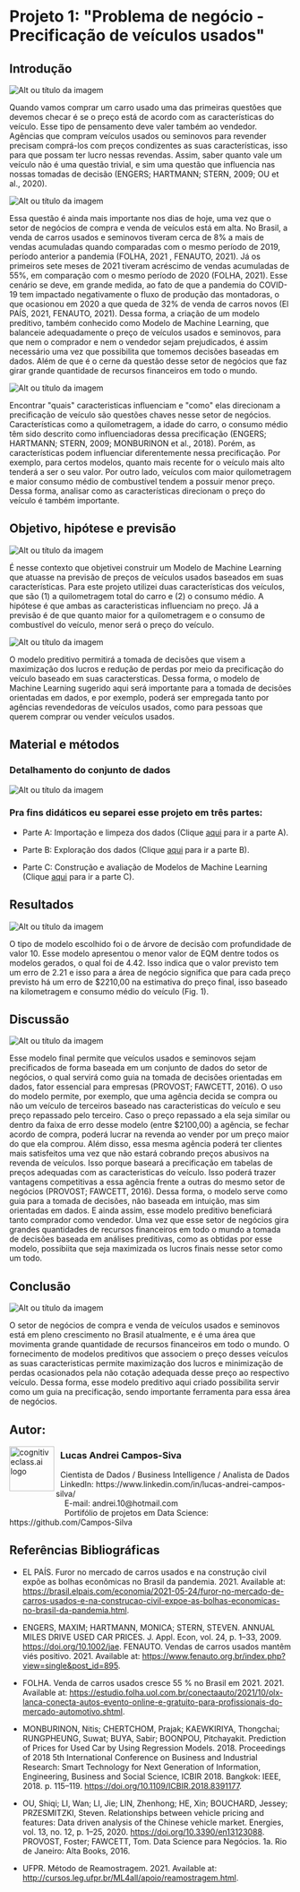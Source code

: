# Projeto 1: "Problema de negócio - Precificação de veículos usados"

## Introdução

![Alt ou título da imagem](https://raw.githubusercontent.com/Campos-Silva/Projeto_1_Precificacao_de_Veiculos_Usados/main/comprar_carro_duvida_c.png)

Quando vamos comprar um carro usado uma das primeiras questões que devemos checar é se o preço está de acordo com as características do veículo. Esse tipo de pensamento deve valer também ao vendedor. Agências que compram veículos usados ou seminovos para revender precisam comprá-los com preços condizentes as suas características, isso para que possam ter lucro nessas revendas. Assim, saber quanto vale um veículo não é uma questão trivial, e sim uma questão que influencia nas nossas tomadas de decisão (ENGERS; HARTMANN; STERN, 2009; OU et al., 2020).

![Alt ou título da imagem](https://raw.githubusercontent.com/Campos-Silva/Projeto_1_Precificacao_de_Veiculos_Usados/main/Apresenta%C3%A7%C3%A3o1_b.png)

Essa questão é ainda mais importante nos dias de hoje, uma vez que o setor de negócios de compra e venda de veículos está em alta. No Brasil, a venda de carros usados e seminovos tiveram cerca de 8% a mais de vendas acumuladas quando comparadas com o mesmo período de 2019, período anterior a pandemia (FOLHA, 2021 , FENAUTO, 2021). Já os primeiros sete meses de 2021 tiveram acréscimo de vendas acumuladas de 55%, em comparação com o mesmo período de 2020 (FOLHA, 2021). Esse cenário se deve, em grande medida, ao fato de que a pandemia do COVID-19 tem impactado negativamente o fluxo de produção das montadoras, o que ocasionou em 2020 a que queda de 32% de venda de carros novos (El PAÍS, 2021, FENAUTO, 2021). Dessa forma, a criação de um modelo preditivo, também conhecido como Modelo de Machine Learning, que balanceie adequadamente o preço de veículos usados e seminovos, para que nem o comprador e nem o vendedor sejam prejudicados, é assim necessário uma vez que possibilita que tomemos decisões baseadas em dados. Além de que é o cerne da questão desse setor de negócios que faz girar grande quantidade de recursos financeiros em todo o mundo.

![Alt ou título da imagem](https://raw.githubusercontent.com/Campos-Silva/Projeto_1_Precificacao_de_Veiculos_Usados/main/carro_variaveis_e.png)

Encontrar "quais" caracteristicas influenciam e "como" elas direcionam a precificação de veículo são questões chaves nesse setor de negócios. Características como a quilometragem, a idade do carro, o consumo médio têm sido descrito como influenciadoras dessa precificação (ENGERS; HARTMANN; STERN, 2009; MONBURINON et al., 2018). Porém, as características podem influenciar diferentemente nessa precificação. Por exemplo, para certos modelos, quanto mais recente for o veículo mais alto tenderá a ser o seu valor. Por outro lado, veículos com maior quilometragem e maior consumo médio de combustível tendem a possuir menor preço. Dessa forma, analisar como as características direcionam o preço do veículo é também importante.

## Objetivo, hipótese e previsão

![Alt ou título da imagem](https://raw.githubusercontent.com/Campos-Silva/Projeto_1_Precificacao_de_Veiculos_Usados/main/target-gb6c805921_640.png)

É nesse contexto que objetivei construir um Modelo de Machine Learning que atuasse na previsão de preços de veículos usados baseados em suas características. Para este projeto utilizei duas características dos veículos, que são (1) a quilometragem total do carro e (2) o consumo médio. A hipótese é que ambas as caracteristicas influenciam no preço. Já a previsão é de que quanto maior for a quilometragem e o consumo de combustível do veículo, menor será o preço do veículo.

![Alt ou título da imagem](https://raw.githubusercontent.com/Campos-Silva/Projeto_1_Precificacao_de_Veiculos_Usados/main/importancia.jpg)

O modelo preditivo permitirá a tomada de decisões que visem a maximização dos lucros e redução de perdas por meio da precificação do veículo baseado em suas caractersticas. Dessa forma, o modelo de Machine Learning sugerido aqui será importante para a tomada de decisões orientadas em dados, e por exemplo, poderá ser empregada tanto por agências revendedoras de veículos usados, como para pessoas que querem comprar ou vender veículos usados.

## Material e métodos

### Detalhamento do conjunto de dados

![Alt ou título da imagem](https://raw.githubusercontent.com/Campos-Silva/Projeto_1_Precificacao_de_Veiculos_Usados/main/anotacao_b.png)

### Pra fins didáticos eu separei esse projeto em três partes:

- Parte A: Importação e limpeza dos dados (Clique [aqui](https://github.com/Campos-Silva/Projeto_01_Parte_A_Importacao-e-limpeza-de-dados-no-Python) para ir a parte A).

- Parte B: Exploração dos dados (Clique [aqui](https://github.com/Campos-Silva/Projeto_01_Parte_B_Exploracao_de_dados_no_Python) para ir a parte B).

- Parte C: Construção e avaliação de Modelos de Machine Learning (Clique [aqui](https://github.com/Campos-Silva/Projeto_01_Parte_C_Modelos_de_Machine_Learning_no_Python) para ir a parte C).

## Resultados

![Alt ou título da imagem](https://raw.githubusercontent.com/Campos-Silva/Projeto_1_Precificacao_de_Veiculos_Usados/main/resultados.jpg)

O tipo de modelo escolhido foi o de árvore de decisão com profundidade de valor 10. Esse modelo apresentou o menor valor de EQM dentre todos os modelos gerados, o qual foi de 4.42. Isso indica que o valor previsto tem um erro de 2.21 e isso para a área de negócio significa que para cada preço previsto há um erro de $2210,00 na estimativa do preço final, isso baseado na kilometragem e consumo médio do veículo (Fig. 1).

## Discussão

![Alt ou título da imagem](https://raw.githubusercontent.com/Campos-Silva/Projeto_1_Precificacao_de_Veiculos_Usados/main/discussao_b.jpg)

Esse modelo final permite que veículos usados e seminovos sejam precificados de forma baseada em um conjunto de dados do setor de negócios, o qual servirá como guia na tomada de decisões orientadas em dados, fator essencial para empresas (PROVOST; FAWCETT, 2016). O uso do modelo permite, por exemplo, que uma agência decida se compra ou não um veículo de terceiros baseado nas caracteristicas do veículo e seu preço repassado pelo terceiro. Caso o preço repassado a ela seja similar ou dentro da faixa de erro desse modelo (entre $2100,00) a agência, se fechar acordo de compra, poderá lucrar na revenda ao vender por um preço maior do que ela comprou. Além disso, essa mesma agência poderá ter clientes mais satisfeitos uma vez que não estará cobrando preços abusivos na revenda de veículos. Isso porque baseará a precificação em tabelas de preços adequadas com as caracteristicas do veículo. Isso poderá trazer vantagens competitivas a essa agência frente a outras do mesmo setor de negócios (PROVOST; FAWCETT, 2016).
Dessa forma, o modelo serve como guia para a tomada de decisões, não baseada em intuição, mas sim orientadas em dados. E ainda assim, esse modelo preditivo beneficiará tanto comprador como vendedor. Uma vez que esse setor de negócios gira grandes quantidades de recursos financeiros em todo o mundo a tomada de decisões baseada em análises preditivas, como as obtidas por esse modelo, possibiita que seja maximizada os lucros finais nesse setor como um todo.


## Conclusão

![Alt ou título da imagem](https://raw.githubusercontent.com/Campos-Silva/Projeto_1_Precificacao_de_Veiculos_Usados/main/carro_venda_c.jpg)

O setor de negócios de compra e venda de veículos usados e seminovos está em pleno crescimento no Brasil atualmente, e é uma área que movimenta grande quantidade de recursos financeiros em todo o mundo. O fornecimento de modelos preditivos que associem o preço desses veículos as suas caracteristicas permite maximização dos lucros e minimização de perdas ocasionados pela não cotação adequada desse preço ao respectivo veículo. Dessa forma, esse modelo preditivo aqui criado possibilita servir como um guia na precificação, sendo importante ferramenta para essa área de negócios.




## Autor:

<img  src="https://raw.githubusercontent.com/Campos-Silva/Campos-Silva/main/perfil_lucas_andrei_campos_silva.png" width="80" alt="cognitiveclass.ai logo" align="left" /> 

### &nbsp;&nbsp;Lucas Andrei Campos-Siva

<p>
&nbsp;&nbsp;Cientista de Dados / Business Intelligence / Analista de Dados<br/>
&nbsp;&nbsp;LinkedIn: https://www.linkedin.com/in/lucas-andrei-campos-silva/<br/>
&nbsp;&nbsp;&nbsp;&nbsp;&nbsp;&nbsp;&nbsp;&nbsp;&nbsp;&nbsp;&nbsp;&nbsp;&nbsp;&nbsp;&nbsp;&nbsp;&nbsp;&nbsp;&nbsp;&nbsp;&nbsp;&nbsp;&nbsp;&nbsp;&nbsp;E-mail: andrei.10@hotmail.com<br/>
&nbsp;&nbsp;&nbsp;&nbsp;&nbsp;&nbsp;&nbsp;&nbsp;&nbsp;&nbsp;&nbsp;&nbsp;&nbsp;&nbsp;&nbsp;&nbsp;&nbsp;&nbsp;&nbsp;&nbsp;&nbsp;&nbsp;&nbsp;&nbsp;&nbsp;Portifólio de projetos em Data Science: https://github.com/Campos-Silva
</p>

## Referências Bibliográficas

- EL PAÍS. Furor no mercado de carros usados e na construção civil expõe as bolhas econômicas no Brasil da pandemia. 2021. Available at: https://brasil.elpais.com/economia/2021-05-24/furor-no-mercado-de-carros-usados-e-na-construcao-civil-expoe-as-bolhas-economicas-no-brasil-da-pandemia.html.

- ENGERS, MAXIM; HARTMANN, MONICA; STERN, STEVEN. ANNUAL MILES DRIVE USED CAR PRICES. J. Appl. Econ, vol. 24, p. 1–33, 2009. https://doi.org/10.1002/jae. FENAUTO. Vendas de carros usados mantêm viés positivo. 2021. Available at: https://www.fenauto.org.br/index.php?view=single&post_id=895.

- FOLHA. Venda de carros usados cresce 55 % no Brasil em 2021. 2021. Available at: https://estudio.folha.uol.com.br/conectaauto/2021/10/olx-lanca-conecta-autos-evento-online-e-gratuito-para-profissionais-do-mercado-automotivo.shtml.

- MONBURINON, Nitis; CHERTCHOM, Prajak; KAEWKIRIYA, Thongchai; RUNGPHEUNG, Suwat; BUYA, Sabir; BOONPOU, Pitchayakit. Prediction of Prices for Used Car by Using Regression Models. 2018. Proceedings of 2018 5th International Conference on Business and Industrial Research: Smart Technology for Next Generation of Information, Engineering, Business and Social Science, ICBIR 2018. Bangkok: IEEE, 2018. p. 115–119. https://doi.org/10.1109/ICBIR.2018.8391177.

- OU, Shiqi; LI, Wan; LI, Jie; LIN, Zhenhong; HE, Xin; BOUCHARD, Jessey; PRZESMITZKI, Steven. Relationships between vehicle pricing and features: Data driven analysis of the Chinese vehicle market. Energies, vol. 13, no. 12, p. 1–25, 2020. https://doi.org/10.3390/en13123088.
PROVOST, Foster; FAWCETT, Tom. Data Science para Negócios. 1a. Rio de Janeiro: Alta Books, 2016.

- UFPR. Método de Reamostragem. 2021. Available at: http://cursos.leg.ufpr.br/ML4all/apoio/reamostragem.html.
